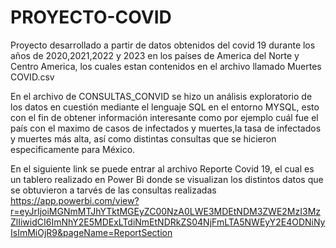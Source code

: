 # PROYECTO-COVID
Proyecto desarrollado a partir de datos obtenidos del covid 19 durante los años de 2020,2021,2022 y 2023 en los países de America del Norte y Centro America, los cuales estan contenidos en el archivo llamado Muertes COVID.csv

En el archivo de CONSULTAS_CONVID se hizo un análisis exploratorio de los datos en cuestión mediante el lenguaje SQL en el entorno MYSQL, esto con el fin de obtener información interesante como por ejemplo cuál fue el país con el maximo de casos de infectados y muertes,la tasa de infectados y muertes más alta, así como distintas consultas que se hicieron especificamente para México.

En el siguiente link se puede entrar al archivo Reporte Covid 19, el cual es un tablero realizado en Power Bi donde se visualizan los distintos datos que se obtuvieron a tarvés de las consultas realizadas
https://app.powerbi.com/view?r=eyJrIjoiMGNmMTJhYTktMGEyZC00NzA0LWE3MDEtNDM3ZWE2MzI3MzZlIiwidCI6ImNhY2E5MDExLTdiNmEtNDRkZS04NjFmLTA5NWEyY2E4ODNiNyIsImMiOjR9&pageName=ReportSection
